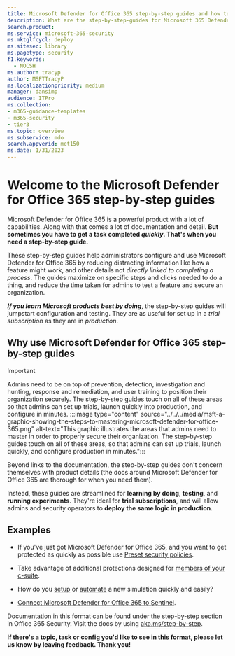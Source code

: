 ```yaml
---
title: Microsoft Defender for Office 365 step-by-step guides and how to use them
description: What are the step-by-step-guides for Microsoft 365 Defender for Office 365? See *only the steps needed to complete a task* and set up features. Information for use in trial subscriptions and production. Guidance designed to minimise information overload and speed up your configuration and use.
search.product:
ms.service: microsoft-365-security
ms.mktglfcycl: deploy
ms.sitesec: library
ms.pagetype: security
f1.keywords:
  - NOCSH
ms.author: tracyp
author: MSFTTracyP
ms.localizationpriority: medium
manager: dansimp
audience: ITPro
ms.collection:
- m365-guidance-templates
- m365-security
- tier3
ms.topic: overview
ms.subservice: mdo
search.appverid: met150
ms.date: 1/31/2023
---
```


# Welcome to the Microsoft Defender for Office 365 step-by-step guides

Microsoft Defender for Office 365 is a powerful product with a lot of capabilities. Along with that comes a lot of documentation and detail. **But sometimes you have to get a task completed *quickly*. That's when you need a step-by-step guide.**

These step-by-step guides help administrators configure and use Microsoft Defender for Office 365 by reducing distracting information like how a feature might work, and other details not *directly linked to completing a process*. The guides maximize on specific steps and clicks needed to do a thing, and reduce the time taken for admins to test a feature and secure an organization.

***If you learn Microsoft products best by doing***, the step-by-step guides will jumpstart configuration and testing. They are as useful for set up in a *trial subscription* as they are in *production*.

## Why use Microsoft Defender for Office 365 step-by-step guides

> [!IMPORTANT]
> Admins need to be on top of prevention, detection, investigation and hunting, response and remediation, and user training to position their organization securely. The step-by-step guides touch on all of these areas so that admins can set up trials, launch quickly into production, and configure in minutes.
>:::image type="content" source="../../../media/msft-a-graphic-showing-the-steps-to-mastering-microsoft-defender-for-office-365.png" alt-text="This graphic illustrates the areas that admins need to master in order to properly secure their organization. The step-by-step guides touch on all of these areas, so that admins can set up trials, launch quickly, and configure production in minutes.":::

Beyond links to the documentation, the step-by-step guides don't concern themselves with product details (the docs around Microsoft Defender for Office 365 are thorough for when you need them).

Instead, these guides are streamlined for **learning by doing**, **testing**, and **running experiments**. They're ideal for **trial subscriptions**, and will allow admins and security operators to **deploy the same logic in production**.

## Examples

- If you've just got Microsoft Defender for Office 365, and you want to get protected as quickly as possible use [Preset security policies](ensuring-you-always-have-the-optimal-security-controls-with-preset-security-policies.md).

- Take advantage of additional protections designed for [members of your c-suite](protect-your-c-suite-with-priority-account-protection.md).

- How do you [setup](how-to-run-attack-simulations-for-your-team.md) or [automate](how-to-setup-attack-simulation-training-for-automated-attacks-and-training.md) a new simulation quickly and easily?

- [Connect Microsoft Defender for Office 365 to Sentinel](connect-microsoft-defender-for-office-365-to-microsoft-sentinel.md).

Documentation in this format can be found under the step-by-step section in Office 365 Security. Visit the docs by using [aka.ms/step-by-step](https://aka.ms/step-by-step).

**If there's a topic, task or config you'd like to see in this format, please let us know by leaving feedback. Thank you!**

